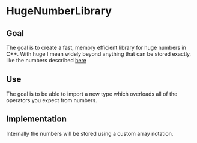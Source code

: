 # HugeNumberLibrary


## Goal

The goal is to create a fast, memory efficient library for huge numbers in C++. With huge I mean widely beyond anything that can be stored exactly, like the numbers described [here](https://googology.wikia.org/wiki/Googology_Wiki)

## Use

The goal is to be able to import a new type which overloads all of the operators you expect from numbers.

## Implementation

Internally the numbers will be stored using a custom array notation.
